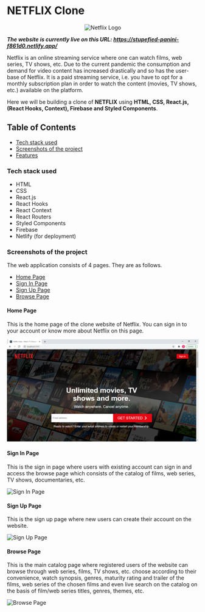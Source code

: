 # NETFLIX Clone
<p align="center">
  <img width="460" height="300" src="https://upload.wikimedia.org/wikipedia/commons/0/08/Netflix_2015_logo.svg" alt="Netflix Logo">
</p>

***The website is currently live on this URL: https://stupefied-panini-f861d0.netlify.app/***

Netflix is an online streaming service where one can watch films, web series, TV shows, etc. Due to the current pandemic the consumption and demand for video content has increased drastically and so has the user-base of Netflix. It is a paid streaming service, i.e. you have to opt for a monthly subscription plan in order to watch the content (movies, TV shows, etc.) available on the platform.

Here we will be building a clone of **NETFLIX** using **HTML, CSS, React.js, (React Hooks, Context), Firebase and Styled Components**.

## Table of Contents

- [Tech stack used](#tech-stack-used)
- [Screenshots of the project](#screenshots-of-the-project)
- [Features](#features)

### Tech stack used

- HTML
- CSS
- React.js
- React Hooks
- React Context
- React Routers
- Styled Components
- Firebase
- Netlify (for deployment)

### Screenshots of the project

The web application consists of 4 pages. They are as follows.

- [Home Page](#home-page)
- [Sign In Page](#sign-in-page)
- [Sign Up Page](#sign-up-page)
- [Browse Page](#browse-page)

#### Home Page

This is the home page of the clone website of Netflix. You can sign in to your account or know more about Netflix on this page.

![Home Page](https://github.com/Saurabh-66/Netflix/blob/master/photos/home_1.png)

#### Sign In Page

This is the sign in page where users with existing account can sign in and access the browse page which consists of the catalog of films, web series, TV shows, documentaries, etc. 

![Sign In Page](https://s3.amazonaws.com/freecodecamp/wide-social-banner.png)

#### Sign Up Page

This is the sign up page where new users can create their account on the website. 

![Sign Up Page](https://s3.amazonaws.com/freecodecamp/wide-social-banner.png)

#### Browse Page

This is the main catalog page where registered users of the website can browse through web series, films, TV shows, etc. choose according to their convenience, watch synopsis, genres, maturity rating and trailer of the films, web series of the chosen films and even live search on the catalog on the basis of film/web series titles, genres, themes, etc. 

![Browse Page](https://s3.amazonaws.com/freecodecamp/wide-social-banner.png)
